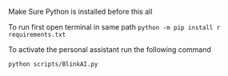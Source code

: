 Make Sure Python is installed before this all

To run first open terminal in same path
```python -m pip install r requirements.txt```

To activate the personal assistant run the following command

```python scripts/BlinkAI.py```